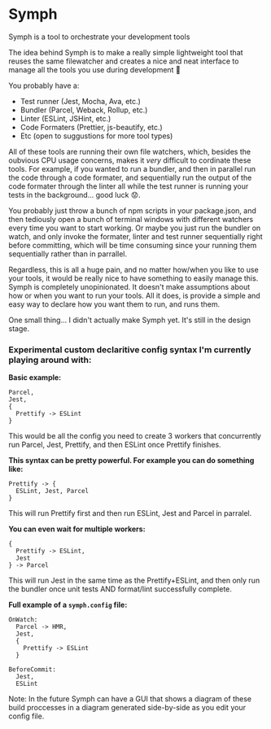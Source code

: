 # Symph
Symph is a tool to orchestrate your development tools

The idea behind Symph is to make a really simple lightweight tool that reuses the same filewatcher and creates a nice and neat interface to manage all the tools you use during development :rocket: 

You probably have a:
* Test runner (Jest, Mocha, Ava, etc.)
* Bundler (Parcel, Weback, Rollup, etc.)
* Linter (ESLint, JSHint, etc.)
* Code Formaters (Prettier, js-beautify, etc.)
* Etc (open to suggustions for more tool types)

All of these tools are running their own file watchers, which, besides the oubvious CPU usage concerns, makes it *very* difficult to cordinate these tools. For example, if you wanted to run a bundler, and then in parallel run the code through a code formater, and sequentially run the output of the code formater through the linter all while the test runner is running your tests in the background... good luck :worried:.

You probably just throw a bunch of npm scripts in your package.json, and then tediously open a bunch of terminal windows with different watchers every time you want to start working. Or maybe you just run the bundler on watch, and only invoke the formater, linter and test runner sequentially right before committing, which will be time consuming since your running them sequentially rather than in parrallel.

Regardless, this is all a huge pain, and no matter how/when you like to use your tools, it would be really nice to have something to easily manage this. Symph is completely unopinionated. It doesn't make assumptions about how or when you want to run your tools. All it does, is provide a simple and easy way to declare how you want them to run, and runs them.

One small thing... I didn't actually make Symph yet. It's still in the design stage.


### Experimental custom declaritive config syntax I'm currently playing around with:

**Basic example:**
```
Parcel,
Jest,
{
  Prettify -> ESLint
}  
```
This would be all the config you need to create 3 workers that concurrently run Parcel, Jest, Prettify, and then ESLint once Prettify finishes.


**This syntax can be pretty powerful. For example you can do something like:**
```
Prettify -> {
  ESLint, Jest, Parcel
}
```
This will run Prettify first and then run ESLint, Jest and Parcel in parralel.



**You can even wait for multiple workers:**
```
{
  Prettify -> ESLint,
  Jest
} -> Parcel
```
This will run Jest in the same time as the Prettify+ESLint, and then only run the bundler once unit tests AND format/lint successfully complete.


**Full example of a `symph.config` file:**
```
OnWatch:
  Parcel -> HMR,
  Jest,
  {
    Prettify -> ESLint
  }  
  
BeforeCommit:
  Jest,
  ESLint
```

Note: In the future Symph can have a GUI that shows a diagram of these build proccesses in a diagram generated side-by-side as you edit your config file.
